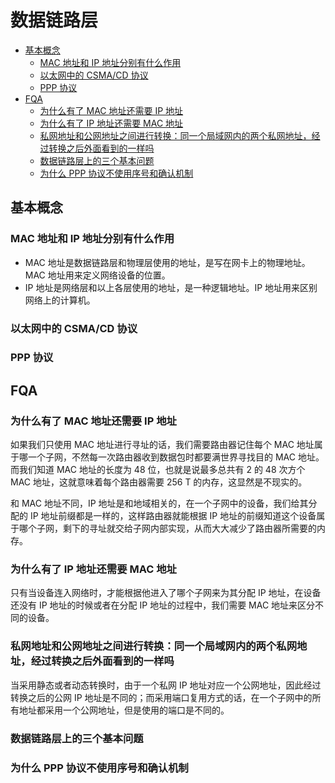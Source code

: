 # 数据链路层

+ [基本概念](#基本概念)
    + [MAC 地址和 IP 地址分别有什么作用](#mac-地址和-ip-地址分别有什么作用)
    + [以太网中的 CSMA/CD 协议](#以太网中的-csmacd-协议)
    + [PPP 协议](#ppp-协议)
+ [FQA](#fqa)
    + [为什么有了 MAC 地址还需要 IP 地址](#为什么有了-mac-地址还需要-ip-地址)
    + [为什么有了 IP 地址还需要 MAC 地址](#为什么有了-ip-地址还需要-mac-地址)
    + [私网地址和公网地址之间进行转换：同一个局域网内的两个私网地址，经过转换之后外面看到的一样吗](#私网地址和公网地址之间进行转换同一个局域网内的两个私网地址经过转换之后外面看到的一样吗)
    + [数据链路层上的三个基本问题](#数据链路层上的三个基本问题)
    + [为什么 PPP 协议不使用序号和确认机制](#为什么-ppp-协议不使用序号和确认机制)

## 基本概念

### MAC 地址和 IP 地址分别有什么作用

+ MAC 地址是数据链路层和物理层使用的地址，是写在网卡上的物理地址。MAC 地址用来定义网络设备的位置。
+ IP 地址是网络层和以上各层使用的地址，是一种逻辑地址。IP 地址用来区别网络上的计算机。

### 以太网中的 CSMA/CD 协议

### PPP 协议

## FQA

### 为什么有了 MAC 地址还需要 IP 地址

如果我们只使用 MAC 地址进行寻址的话，我们需要路由器记住每个 MAC 地址属于哪一个子网，不然每一次路由器收到数据包时都要满世界寻找目的 MAC 地址。而我们知道 MAC 地址的长度为 48 位，也就是说最多总共有 2 的 48 次方个
MAC 地址，这就意味着每个路由器需要 256 T 的内存，这显然是不现实的。

和 MAC 地址不同，IP 地址是和地域相关的，在一个子网中的设备，我们给其分配的 IP 地址前缀都是一样的，这样路由器就能根据 IP 地址的前缀知道这个设备属于哪个子网，剩下的寻址就交给子网内部实现，从而大大减少了路由器所需要的内存。

### 为什么有了 IP 地址还需要 MAC 地址

只有当设备连入网络时，才能根据他进入了哪个子网来为其分配 IP 地址，在设备还没有 IP 地址的时候或者在分配 IP 地址的过程中，我们需要 MAC 地址来区分不同的设备。

### 私网地址和公网地址之间进行转换：同一个局域网内的两个私网地址，经过转换之后外面看到的一样吗

当采用静态或者动态转换时，由于一个私网 IP 地址对应一个公网地址，因此经过转换之后的公网 IP 地址是不同的；而采用端口复用方式的话，在一个子网中的所有地址都采用一个公网地址，但是使用的端口是不同的。

### 数据链路层上的三个基本问题

### 为什么 PPP 协议不使用序号和确认机制




